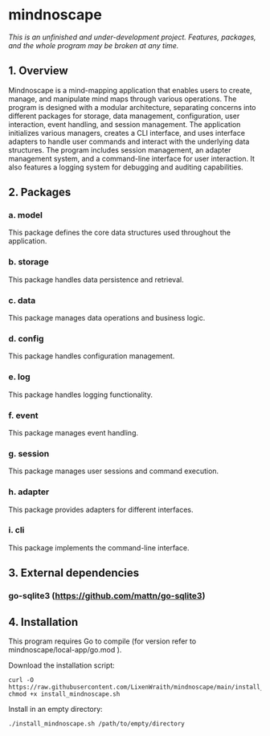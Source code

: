 # mindnoscape

*This is an unfinished and under-development project. Features, packages, and the whole program may be broken at any time.*

## 1. Overview
Mindnoscape is a mind-mapping application that enables users to create, manage, and manipulate mind maps through various operations. The program is designed with a modular architecture, separating concerns into different packages for storage, data management, configuration, user interaction, event handling, and session management. The application initializes various managers, creates a CLI interface, and uses interface adapters to handle user commands and interact with the underlying data structures. The program includes session management, an adapter management system, and a command-line interface for user interaction. It also features a logging system for debugging and auditing capabilities.

## 2. Packages

### a. model
This package defines the core data structures used throughout the application.

### b. storage
This package handles data persistence and retrieval.

### c. data
This package manages data operations and business logic.

### d. config
This package handles configuration management.

### e. log
This package handles logging functionality.

### f. event
This package manages event handling.

### g. session
This package manages user sessions and command execution.

### h. adapter
This package provides adapters for different interfaces.

### i. cli
This package implements the command-line interface.

## 3. External dependencies

### go-sqlite3 (https://github.com/mattn/go-sqlite3)

## 4. Installation

This program requires Go to compile (for version refer to mindnoscape/local-app/go.mod ).

Download the installation script:

	curl -O https://raw.githubusercontent.com/LixenWraith/mindnoscape/main/install_mindnoscape.sh
	chmod +x install_mindnoscape.sh

Install in an empty directory:

	./install_mindnoscape.sh /path/to/empty/directory
